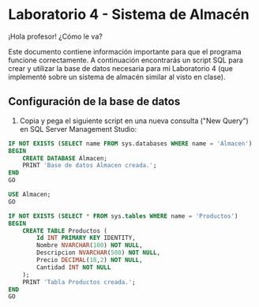 # Laboratorio 4 - Sistema de Almacén

¡Hola profesor! ¿Cómo le va?

Este documento contiene información importante para que el programa funcione correctamente. A continuación encontrarás un script SQL para crear y utilizar la base de datos necesaria para mi Laboratorio 4 (que implementé sobre un sistema de almacén similar al visto en clase).

## Configuración de la base de datos

1. Copia y pega el siguiente script en una nueva consulta ("New Query") en SQL Server Management Studio:

```sql
IF NOT EXISTS (SELECT name FROM sys.databases WHERE name = 'Almacen')
BEGIN
    CREATE DATABASE Almacen;
    PRINT 'Base de datos Almacen creada.';
END
GO

USE Almacen;
GO

IF NOT EXISTS (SELECT * FROM sys.tables WHERE name = 'Productos')
BEGIN
    CREATE TABLE Productos (
        Id INT PRIMARY KEY IDENTITY,
        Nombre NVARCHAR(100) NOT NULL,
        Descripcion NVARCHAR(500) NOT NULL,
        Precio DECIMAL(18,2) NOT NULL,
        Cantidad INT NOT NULL
    );
    PRINT 'Tabla Productos creada.';
END
GO
